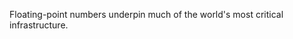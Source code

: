 Floating-point numbers underpin much of the world's most critical infrastructure. 
<!--stackedit_data:
eyJoaXN0b3J5IjpbMTM4Njc0NTIwNl19
-->